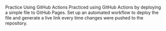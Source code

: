 Practice Using GitHub Actions
Practiced using GitHub Actions by deploying a simple file to GitHub Pages. Set up an automated workflow to deploy the file and generate a live link every time changes were pushed to the repository.
